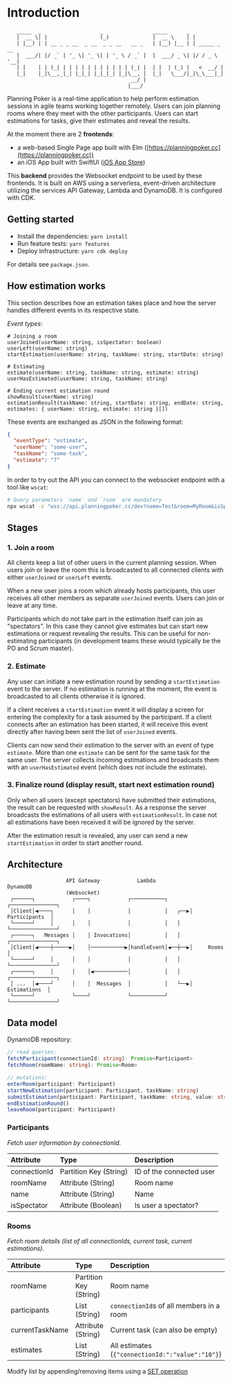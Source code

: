 # Introduction

```code
   _____  _                   _                _____      _
   |  __ \| |                 (_)              |  __ \    | |
   | |__) | | __ _ _ __  _ __  _ _ __   __ _   | |__) |__ | | _____ _ __
   |  ___/| |/ _` | '_ \| '_ \| | '_ \ / _` |  |  ___/ _ \| |/ / _ \ '__|
   | |    | | (_| | | | | | | | | | | | (_| |  | |  | (_) |   <  __/ |
   |_|    |_|\__,_|_| |_|_| |_|_|_| |_|\__, |  |_|   \___/|_|\_\___|_|
                                        __/ |
                                       |___/
```

Planning Poker is a real-time application to help perform estimation sessions in agile teams working together remotely.
Users can join planning rooms where they meet with the other participants. Users can start estimations for tasks, give their estimates and reveal the results.

At the moment there are 2 **frontends**:

- a web-based Single Page app built with Elm ([https://planningpoker.cc](https://planningpoker.cc))
- an iOS App built with SwiftUI ([iOS App Store](https://apps.apple.com/app/planning-poker-for-teams/id1495956287))

This **backend** provides the Websocket endpoint to be used by these frontends. It is built on AWS using a serverless, event-driven architecture utilizing the services API Gateway, Lambda and DynamoDB. It is configured with CDK.

## Getting started

- Install the dependencies: `yarn install`
- Run feature tests: `yarn features`
- Deploy infrastructure: `yarn cdk deploy`

For details see `package.json`.

## How estimation works

This section describes how an estimation takes place and how the server handles different events in its respective state.

_Event types_:

```code
# Joining a room
userJoined(userName: string, isSpectator: boolean)
userLeft(userName: string)
startEstimation(userName: string, taskName: string, startDate: string)

# Estimating
estimate(userName: string, taskName: string, estimate: string)
userHasEstimated(userName: string, taskName: string)

# Ending current estimation round
showResult(userName: string)
estimationResult(taskName: string, startDate: string, endDate: string, estimates: { userName: string, estimate: string }[])
```

These events are exchanged as JSON in the following format:

```json
{
  "eventType": "estimate",
  "userName": "some-user",
  "taskName": "some-task",
  "estimate": "7"
}
```

In order to try out the API you can connect to the websocket endpoint with a tool like `wscat`:

```sh
# Query parameters `name` and `room` are mandatory
npx wscat -c "wss://api.planningpoker.cc/dev?name=Test&room=MyRoom&isSpectator=false"
```

## Stages

### 1. Join a room

All clients keep a list of other users in the current planning session. When users join or leave the room this is broadcasted to all connected clients with either `userJoined` or `userLeft` events.

When a new user joins a room which already hosts participants, this user receives all other members as separate `userJoined` events. Users can join or leave at any time.

Participants which do not take part in the estimation itself can join as "spectators". In this case they cannot give estimates but can start new estimations or request revealing the results. This can be useful for non-estimating participants (in development teams these would typically be the PO and Scrum master).

### 2. Estimate

Any user can initiate a new estimation round by sending a `startEstimation` event to the server. If no estimation is running at the moment, the event is broadcasted to all clients otherwise it is ignored.

If a client receives a `startEstimation` event it will display a screen for entering the complexity for a task assumed by the participant. If a client connects after an estimation has been started, it will receive this event directly after having been sent the list of `userJoined` events.

Clients can now send their estimation to the server with an event of type `estimate`. More than one `estimate` can be sent for the same task for the same user. The server collects incoming estimations and broadcasts them with an `userHasEstimated` event (which does not include the estimate).

### 3. Finalize round (display result, start next estimation round)

Only when all users (except spectators) have submitted their estimations, the result can be requested with `showResult`. As a response the server broadcasts the estimations of all users with `estimationResult`. In case not all estimations have been received it will be ignored by the server.

After the estimation result is revealed, any user can send a new `startEstimation` in order to start another round.

## Architecture

```code
                   API Gateway            Lambda               DynamoDB
                   (Websocket)
 ┌──────┐            ┌────┐            ┌───────────┐       ┌───────────────┐
 │Client│◀────┐      │    │            │           │   ┌──▶│ Participants  │
 └──────┘     │      │    │            │           │   │   └───────────────┘
 ┌──────┐   Messages │    │ Invocations│           │   │   ┌───────────────┐
 │Client│◀────┼─────▶│    │───────────▶│handleEvent│◀──┼──▶│     Rooms     │
 └──────┘     │      │    │            │           │   │   └───────────────┘
 ┌──────┐     │      │    │◀───────────│           │   │   ┌───────────────┐
 │ ...  │◀────┘      │    │  Messages  │           │   └──▶│  Estimations  │
 └──────┘            └────┘            └───────────┘       └───────────────┘
```

## Data model

DynamoDB repository:

```typescript
// read queries:
fetchParticipant(connectionId: string): Promise<Participant>
fetchRoom(roomName: string): Promise<Room>

// mutations:
enterRoom(participant: Participant)
startNewEstimation(participant: Participant, taskName: string)
submitEstimation(participant: Participant, taskName: string, value: string)
endEstimationRound()
leaveRoom(participant: Participant)
```

### Participants

_Fetch user information by connectionId._

| Attribute    | Type                   | Description              |
| :----------- | :--------------------- | :----------------------- |
| connectionId | Partition Key (String) | ID of the connected user |
| roomName     | Attribute (String)     | Room name                |
| name         | Attribute (String)     | Name                     |
| isSpectator  | Attribute (Boolean)    | Is user a spectator?     |

### Rooms

_Fetch room details (list of all connectionIds, current task, current estimations)._

| Attribute       | Type                   | Description                                      |
| :-------------- | :--------------------- | :----------------------------------------------- |
| roomName        | Partition Key (String) | Room name                                        |
| participants    | List (String)          | `connectionId`s of all members in a room         |
| currentTaskName | Attribute (String)     | Current task (can also be empty)                 |
| estimates       | List (String)          | All estimates (`{"connectionId:":"value":"10"}`) |

Modify list by appending/removing items using a [SET operation](https://docs.aws.amazon.com/amazondynamodb/latest/developerguide/Expressions.UpdateExpressions.html#Expressions.UpdateExpressions.SET.UpdatingListElements)
